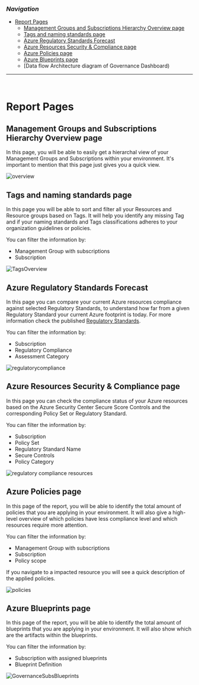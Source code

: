 ### _Navigation_

- [Report Pages](#report-pages)
  - [Management Groups and Subscriptions Hierarchy Overview page](#management-groups-and-subscriptions-hierarchy-overview-page)
  - [Tags and naming standards page](#tags-and-naming-standards-page)
  - [Azure Regulatory Standards Forecast](#azure-regulatory-standards-forecast)
  - [Azure Resources Security \& Compliance page](#azure-resources-security--compliance-page)
  - [Azure Policies page](#azure-policies-page)
  - [Azure Blueprints page](#azure-blueprints-page)
  - [Data flow Architecture diagram of Governance Dashboard)

---

<br>

# Report Pages

## Management Groups and Subscriptions Hierarchy Overview page

In this page, you will be able to easily get a hierarchal view of your Management Groups and Subscriptions within your environment. It's important to mention that this page just gives you a quick view.

![overview][Overview]

## Tags and naming standards page

In this page you will be able to sort and filter all your Resources and Resource groups based on Tags. It will help you identify any missing Tag and if your naming standards and Tags classifications adheres to your organization guidelines or policies.

You can filter the information by:

- Management Group with subscriptions
- Subscription

![TagsOverview][TagsOverview]

## Azure Regulatory Standards Forecast

In this page you can compare your current Azure resources compliance against selected Regulatory Standards, to understand how far from a given Regulatory Standard your current Azure footprint is today. For more information check the published [Regulatory Standards][RegulatoryStandards].

You can filter the information by:

- Subscription
- Regulatory Compliance
- Assessment Category

![regulatorycompliance][RegulatoryCompliance]

## Azure Resources Security & Compliance page

In this page you can check the compliance status of your Azure resources based on the Azure Security Center Secure Score Controls and the corresponding Policy Set or Regulatory Standard.

You can filter the information by:

- Subscription
- Policy Set
- Regulatory Standard Name
- Secure Controls
- Policy Category

![regulatory compliance resources][RegulatoryComplianceResources]

## Azure Policies page

In this page of the report, you will be able to identify the total amount of policies that you are applying in your environment. It will also give a high-level overview of which policies have less compliance level and which resources require more attention.

You can filter the information by:

- Management Group with subscriptions
- Subscription
- Policy scope

If you navigate to a impacted resource you will see a quick description of the applied policies.

![policies][policies]

## Azure Blueprints page

In this page of the report, you will be able to identify the total amount of blueprints that you are applying in your environment. It will also show which are the artifacts within the blueprints.

You can filter the information by:

- Subscription with assigned blueprints
- Blueprint Definition

![GovernanceSubsBlueprints][GovernanceSubsBlueprints]


<!-- Docs -->
[RegulatoryStandards]: <https://learn.microsoft.com/en-us/azure/governance/blueprints/samples/>

<!-- Images -->
[Overview]: <./media/GovernanceOverview.png>
[TagsOverview]: <./media/TagsOverview.png>
[RegulatoryCompliance]: <./media/regulatorycompliance.png>
[RegulatoryComplianceResources]: <./media/regulatorycomplianceresources.png>
[policies]: <./media/governancePolicies.png>
[GovernanceSubsBlueprints]: <./media/governanceSubsBlueprints.png>


<!-- References -->
